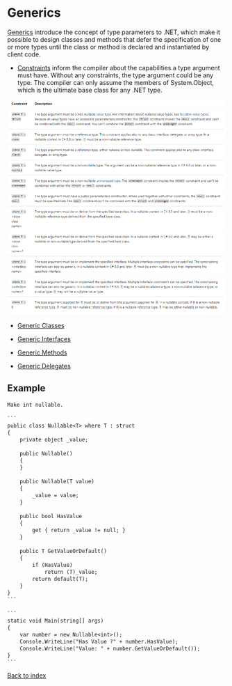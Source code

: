 # Generics

[Generics](https://docs.microsoft.com/es-es/dotnet/csharp/programming-guide/generics/) introduce the concept of type parameters to .NET, which make it possible to design classes and methods that defer the specification of one or more types until the class or method is declared and instantiated by client code.

- [Constraints](https://docs.microsoft.com/es-es/dotnet/csharp/programming-guide/generics/constraints-on-type-parameters) inform the compiler about the capabilities a type argument must have. Without any constraints, the type argument could be any type. The compiler can only assume the members of System.Object, which is the ultimate base class for any .NET type.

![Constraints type](./images/constraintsTypes.png)

- [Generic Classes](https://docs.microsoft.com/es-es/dotnet/csharp/programming-guide/generics/generic-classes)

- [Generic Interfaces](https://docs.microsoft.com/es-es/dotnet/csharp/programming-guide/generics/generic-interfaces)

- [Generic Methods](https://docs.microsoft.com/es-es/dotnet/csharp/programming-guide/generics/generic-methods)

- [Generic Delegates](https://docs.microsoft.com/es-es/dotnet/csharp/programming-guide/generics/generic-delegates)

## **Example** 

	Make int nullable.

	```
    public class Nullable<T> where T : struct
    {
        private object _value;

        public Nullable()
        {
        }

        public Nullable(T value)
        {
            _value = value;
        }

        public bool HasValue
        {
            get { return _value != null; }
        }

        public T GetValueOrDefault()
        {
            if (HasValue)
                return (T)_value;
            return default(T);
        }
    }
	```

	```
    static void Main(string[] args)
    {
	    var number = new Nullable<int>();
	    Console.WriteLine("Has Value ?" + number.HasValue);
	    Console.WriteLine("Value: " + number.GetValueOrDefault());
    }
	```
 
 
[Back to index](../README.md)